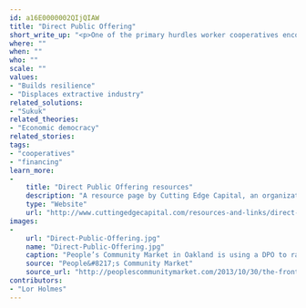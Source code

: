 ```yaml
---
id: a16E0000002QIjQIAW
title: "Direct Public Offering"
short_write_up: "<p>One of the primary hurdles worker cooperatives encounter is access to capital. Those without cash or collateral simply cannot obtain traditional loans, and venture capitalists looking for big profits and a quick exit will not consider supporting a co-op because their investment won’t come with control of the company. A Direct Public Offering (DPO) is one way for businesses to raise money by selling stock to ordinary people, not just accredited investors. A DPO allows a business to have more control over the terms and to advertise the offering publicly, increasing the pool of investors exponentially! For the business, a DPO provides the “patient” capital it needs to start-up, expand or weather a storm. For the investor, a DPO can bring the potential for annual dividends and the ability to directly support community enterprise.</p>"
where: ""
when: ""
who: ""
scale: ""
values:
- "Builds resilience"
- "Displaces extractive industry"
related_solutions:
- "Sukuk"
related_theories:
- "Economic democracy"
related_stories:
tags:
- "cooperatives"
- "financing"
learn_more:
-
    title: "Direct Public Offering resources"
    description: "A resource page by Cutting Edge Capital, an organization that provides DPO services"
    type: "Website"
    url: "http://www.cuttingedgecapital.com/resources-and-links/direct-public-offering/"
images:
-
    url: "Direct-Public-Offering.jpg"
    name: "Direct-Public-Offering.jpg"
    caption: "People’s Community Market in Oakland is using a DPO to raise local capital."
    source: "People&#8217;s Community Market"
    source_url: "http://peoplescommunitymarket.com/2013/10/30/the-front-porch/"
contributors:
- "Lor Holmes"
---
```

